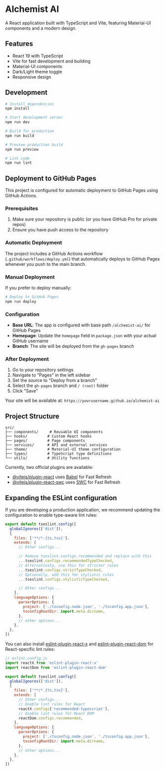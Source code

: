 # Alchemist AI

A React application built with TypeScript and Vite, featuring Material-UI components and a modern design.

## Features

- React 19 with TypeScript
- Vite for fast development and building
- Material-UI components
- Dark/Light theme toggle
- Responsive design

## Development

```bash
# Install dependencies
npm install

# Start development server
npm run dev

# Build for production
npm run build

# Preview production build
npm run preview

# Lint code
npm run lint
```

## Deployment to GitHub Pages

This project is configured for automatic deployment to GitHub Pages using GitHub Actions.

### Prerequisites

1. Make sure your repository is public (or you have GitHub Pro for private repos)
2. Ensure you have push access to the repository

### Automatic Deployment

The project includes a GitHub Actions workflow (`.github/workflows/deploy.yml`) that automatically deploys to GitHub Pages whenever you push to the main branch.

### Manual Deployment

If you prefer to deploy manually:

```bash
# Deploy to GitHub Pages
npm run deploy
```

### Configuration

- **Base URL**: The app is configured with base path `/alchemist-ai/` for GitHub Pages
- **Homepage**: Update the `homepage` field in `package.json` with your actual GitHub username
- **Branch**: The site will be deployed from the `gh-pages` branch

### After Deployment

1. Go to your repository settings
2. Navigate to "Pages" in the left sidebar
3. Set the source to "Deploy from a branch"
4. Select the `gh-pages` branch and `/ (root)` folder
5. Click "Save"

Your site will be available at: `https://yourusername.github.io/alchemist-ai`

## Project Structure

```
src/
├── components/     # Reusable UI components
├── hooks/         # Custom React hooks
├── pages/         # Page components
├── services/      # API and external services
├── theme/         # Material-UI theme configuration
├── types/         # TypeScript type definitions
└── utils/         # Utility functions
```

Currently, two official plugins are available:

- [@vitejs/plugin-react](https://github.com/vitejs/vite-plugin-react/blob/main/packages/plugin-react) uses [Babel](https://babeljs.io/) for Fast Refresh
- [@vitejs/plugin-react-swc](https://github.com/vitejs/vite-plugin-react/blob/main/packages/plugin-react-swc) uses [SWC](https://swc.rs/) for Fast Refresh

## Expanding the ESLint configuration

If you are developing a production application, we recommend updating the configuration to enable type-aware lint rules:

```js
export default tseslint.config([
  globalIgnores(['dist']),
  {
    files: ['**/*.{ts,tsx}'],
    extends: [
      // Other configs...

      // Remove tseslint.configs.recommended and replace with this
      ...tseslint.configs.recommendedTypeChecked,
      // Alternatively, use this for stricter rules
      ...tseslint.configs.strictTypeChecked,
      // Optionally, add this for stylistic rules
      ...tseslint.configs.stylisticTypeChecked,

      // Other configs...
    ],
    languageOptions: {
      parserOptions: {
        project: ['./tsconfig.node.json', './tsconfig.app.json'],
        tsconfigRootDir: import.meta.dirname,
      },
      // other options...
    },
  },
])
```

You can also install [eslint-plugin-react-x](https://github.com/Rel1cx/eslint-react/tree/main/packages/plugins/eslint-plugin-react-x) and [eslint-plugin-react-dom](https://github.com/Rel1cx/eslint-react/tree/main/packages/plugins/eslint-plugin-react-dom) for React-specific lint rules:

```js
// eslint.config.js
import reactX from 'eslint-plugin-react-x'
import reactDom from 'eslint-plugin-react-dom'

export default tseslint.config([
  globalIgnores(['dist']),
  {
    files: ['**/*.{ts,tsx}'],
    extends: [
      // Other configs...
      // Enable lint rules for React
      reactX.configs['recommended-typescript'],
      // Enable lint rules for React DOM
      reactDom.configs.recommended,
    ],
    languageOptions: {
      parserOptions: {
        project: ['./tsconfig.node.json', './tsconfig.app.json'],
        tsconfigRootDir: import.meta.dirname,
      },
      // other options...
    },
  },
])
```
